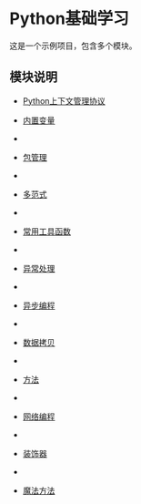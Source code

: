 #  Python基础学习

这是一个示例项目，包含多个模块。

## 模块说明

- [Python上下文管理协议](上下文管理协议/README.md)

- [内置变量](内置变量/README.md)
- 
- [包管理](包管理/README.md)
- 
- [多范式](多范式/README.md)
- 
- [常用工具函数](常用工具函数/README.md)
- 
- [异常处理](异常处理/README.md)
- 
- [异步编程](异步编程/README.md)
- 
- [数据拷贝](数据拷贝/README.md)
- 
- [方法](方法/README.md)
- 
- [网络编程](网络编程/README.md)
- 
- [装饰器](装饰器/README.md)
- 
- [魔法方法](魔法方法/README.md)